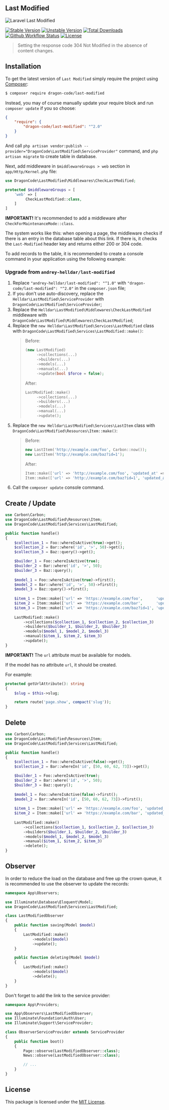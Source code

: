 ## Last Modified

<img src="https://preview.dragon-code.pro/TheDragonCode/last-modified.svg?brand=laravel" alt="Laravel Last Modified"/>

[![Stable Version][badge_stable]][link_packagist]
[![Unstable Version][badge_unstable]][link_packagist]
[![Total Downloads][badge_downloads]][link_packagist]
[![Github Workflow Status][badge_build]][link_build]
[![License][badge_license]][link_license]

> Setting the response code 304 Not Modified in the absence of content changes.


## Installation

To get the latest version of `Last Modified` simply require the project using [Composer](https://getcomposer.org):

```bash
$ composer require dragon-code/last-modified
```

Instead, you may of course manually update your require block and run `composer update` if you so choose:

```json
{
    "require": {
        "dragon-code/last-modified": "^2.0"
    }
}
```

And call `php artisan vendor:publish --provider="DragonCode\LastModified\ServiceProvider"` command, and `php artisan migrate` to create table in database.

Next, add middleware in `$middlewareGroups > web` section in `app/Http/Kernel.php` file:

```php
use DragonCode\LastModified\Middlewares\CheckLastModified;

protected $middlewareGroups = [
    'web' => [
         CheckLastModified::class,
    ]
]
```

**IMPORTANT!** It's recommended to add a middleware after `CheckForMaintenanceMode::class`.

The system works like this: when opening a page, the middleware checks if there is an entry in the database table about this link. If there is, it checks the `Last-Modified` header
key and returns either 200 or 304 code.

To add records to the table, it is recommended to create a console command in your application using the following example:

### Upgrade from `andrey-helldar/last-modified`

1. Replace `"andrey-helldar/last-modified": "^1.0"` with `"dragon-code/last-modified": "^2.0"` in the `composer.json` file;
2. If you don't use auto-discovery, replace the `Helldar\LastModified\ServiceProvider` with `DragonCode\LastModified\ServiceProvider`;
3. Replace the `Helldar\LastModified\Middlewares\CheckLastModified` middleware with `DragonCode\LastModified\Middlewares\CheckLastModified`;
4. Replace the `new Helldar\LastModified\Services\LastModified` class with `DragonCode\LastModified\Services\LastModified::make()`:
   > Before:
   > ```php
   > (new LastModified)
   >      ->collections(...)
   >      ->builders(...)
   >      ->models(...)
   >      ->manuals(...)
   >      ->update(bool $force = false);
   > ```
   > After:
   > ```php
   > LastModified::make()
   >      ->collections(...)
   >      ->builders(...)
   >      ->models(...)
   >      ->manual(...)
   >      ->update();
   > ```
5. Replace the `new Helldar\LastModified\Services\LastItem` class with `DragonCode\LastModified\Resources\Item::make()`:
   > Before:
   > ```php
   > new LastItem('http://example.com/foo', Carbon::now());
   > new LastItem('http://example.com/baz?id=1');
   > ```
   > After:
   > ```php
   > Item::make(['url' => 'http://example.com/foo', 'updated_at' => Carbon::now()])
   > Item::make(['url' => 'http://example.com/baz?id=1', 'updated_at' => Carbon::now()])
   > ```
6. Call the `composer update` console command.

## Create / Update

```php
use Carbon\Carbon;
use DragonCode\LastModified\Resources\Item;
use DragonCode\LastModified\Services\LastModified;

public function handle()
{
    $collection_1 = Foo::whereIsActive(true)->get();
    $collection_2 = Bar::where('id', '>', 50)->get();
    $collection_3 = Baz::query()->get();

    $builder_1 = Foo::whereIsActive(true);
    $builder_2 = Bar::where('id', '>', 50);
    $builder_3 = Baz::query();
    
    $model_1 = Foo::whereIsActive(true)->first();
    $model_2 = Bar::where('id', '>', 50)->first();
    $model_3 = Baz::query()->first();
    
    $item_1 = Item::make(['url' => 'https://example.com/foo',      'updated_at' => Carbon::now());
    $item_2 = Item::make(['url' => 'https://example.com/bar',      'updated_at' => Carbon::parse('2018-03-02'));
    $item_3 = Item::make(['url' => 'https://example.com/baz?id=1', 'updated_at' => Carbon::now());
    
    LastModified::make()
        ->collections($collection_1, $collection_2, $collection_3)
        ->builders($builder_1, $builder_2, $builder_3)
        ->models($model_1, $model_2, $model_3)
        ->manual($item_1, $item_2, $item_3)
        ->update();
}
```

**IMPORTANT!** The `url` attribute must be available for models.

If the model has no attribute `url`, it should be created.

For example:

```php
protected getUrlAttribute(): string
{
    $slug = $this->slug;

    return route('page.show', compact('slug'));
}
```

## Delete

```php
use Carbon\Carbon;
use DragonCode\LastModified\Resources\Item;
use DragonCode\LastModified\Services\LastModified;

public function handle()
{    
    $collection_1 = Foo::whereIsActive(false)->get();
    $collection_2 = Bar::whereIn('id', [50, 60, 62, 73])->get();

    $builder_1 = Foo::whereIsActive(true);
    $builder_2 = Bar::where('id', '>', 50);
    $builder_3 = Baz::query();
    
    $model_1 = Foo::whereIsActive(false)->first();
    $model_2 = Bar::whereIn('id', [50, 60, 62, 73])->first();
    
    $item_1 = Item::make(['url' => 'https://example.com/foo', 'updated_at' => Carbon::now()]);
    $item_2 = Item::make(['url' => 'https://example.com/bar', 'updated_at' => Carbon::now()]);
    
    LastModified::make()
        ->collections($collection_1, $collection_2, $collection_3)
        ->builders($builder_1, $builder_2, $builder_3)
        ->models($model_1, $model_2, $model_3)
        ->manual($item_1, $item_2, $item_3)
        ->delete();
}
```

## Observer

In order to reduce the load on the database and free up the crown queue, it is recommended to use the observer to update the records:

```php
namespace App\Observers;

use Illuminate\Database\Eloquent\Model;
use DragonCode\LastModified\Services\LastModified;

class LastModifiedObserver
{
    public function saving(Model $model)
    {
        LastModified::make()
            ->models($model)
            ->update();
    }

    public function deleting(Model $model)
    {
        LastModified::make()
            ->models($model)
            ->delete();
    }
}
```

Don't forget to add the link to the service provider:

```php
namespace App\Providers;

use App\Observers\LastModifiedObserver;
use Illuminate\Foundation\Auth\User;
use Illuminate\Support\ServiceProvider;

class ObserverServiceProvider extends ServiceProvider
{
    public function boot()
    {
        Page::observe(LastModifiedObserver::class);
        News::observe(LastModifiedObserver::class);

        // ...
    }
}
```

## License

This package is licensed under the [MIT License](LICENSE).


[badge_build]:          https://img.shields.io/github/workflow/status/TheDragonCode/last-modified/phpunit?style=flat-square

[badge_downloads]:      https://img.shields.io/packagist/dt/dragon-code/last-modified.svg?style=flat-square

[badge_license]:        https://img.shields.io/packagist/l/dragon-code/last-modified.svg?style=flat-square

[badge_stable]:         https://img.shields.io/github/v/release/TheDragonCode/last-modified?label=stable&style=flat-square

[badge_unstable]:       https://img.shields.io/badge/unstable-dev--main-orange?style=flat-square

[link_build]:           https://github.com/TheDragonCode/last-modified/actions

[link_license]:         LICENSE

[link_packagist]:       https://packagist.org/packages/dragon-code/last-modified
